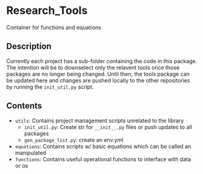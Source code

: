 # Research_Tools
Container for functions and equations

## Description
Currently each project has a sub-folder containing the code in this package.  The intention will be to downselect only the relavent tools once those packages are no longer being changed.  Until then, the tools package can be updated here and changes are pushed locally to the other repositories by running the `init_util.py` script.

## Contents
- `utils`: Contains project management scripts unrelated to the library
    - `init_util.py`: Create str for `__init__.py` files or push updates to all packages
    - `gen_package_list.py`: create an env.yml
- `equations`: Contains scripts w/ basic equations which can be called an manipulated
- `functions`: Contains useful operational functions to interface with data or os